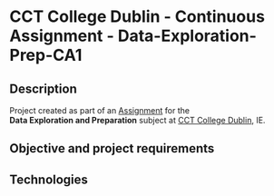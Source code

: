 # CCT College Dublin - Continuous Assignment - Data-Exploration-Prep-CA1

## Description

 Project created as part of an [Assignment](./PAIR_CA1_Data_Exploration.pdf) for the 
 <br>**Data Exploration and Preparation** subject at [CCT College Dublin](https://www.cct.ie), IE.

## Objective and project requirements



## Technologies

